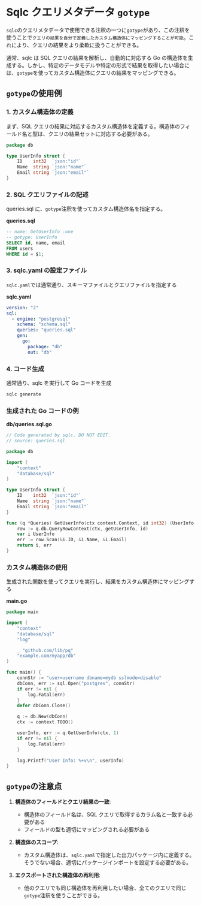 # Sqlc クエリメタデータ `gotype`

`sqlc`のクエリメタデータで使用できる注釈の一つに`gotype`があり、この注釈を使うことで`クエリの結果を自分で定義したカスタム構造体にマッピングすることが可能`。これにより、クエリの結果をより柔軟に扱うことができる。

通常、sqlc は SQL クエリの結果を解析し、自動的に対応する Go の構造体を生成する。しかし、特定のデータモデルや特定の形式で結果を取得したい場合には、`gotype`を使ってカスタム構造体にクエリの結果をマッピングできる。

## `gotype`の使用例

### 1. カスタム構造体の定義

まず、SQL クエリの結果に対応するカスタム構造体を定義する。構造体のフィールド名と型は、クエリの結果セットに対応する必要がある。

```go
package db

type UserInfo struct {
    ID    int32  `json:"id"`
    Name  string `json:"name"`
    Email string `json:"email"`
}
```

### 2. SQL クエリファイルの記述

queries.sql に、`gotype`注釈を使ってカスタム構造体名を指定する。

**queries.sql**

```sql
-- name: GetUserInfo :one
-- gotype: UserInfo
SELECT id, name, email
FROM users
WHERE id = $1;
```

### 3. sqlc.yaml の設定ファイル

`sqlc.yaml`では通常通り、スキーマファイルとクエリファイルを指定する

**sqlc.yaml**

```yaml
version: "2"
sql:
  - engine: "postgresql"
    schema: "schema.sql"
    queries: "queries.sql"
    gen:
      go:
        package: "db"
        out: "db"
```

### 4. コード生成

通常通り、sqlc を実行して Go コードを生成

```sh
sqlc generate
```

### 生成された Go コードの例

**db/queries.sql.go**

```go
// Code generated by sqlc. DO NOT EDIT.
// source: queries.sql

package db

import (
    "context"
    "database/sql"
)

type UserInfo struct {
    ID    int32  `json:"id"`
    Name  string `json:"name"`
    Email string `json:"email"`
}

func (q *Queries) GetUserInfo(ctx context.Context, id int32) (UserInfo, error) {
    row := q.db.QueryRowContext(ctx, getUserInfo, id)
    var i UserInfo
    err := row.Scan(&i.ID, &i.Name, &i.Email)
    return i, err
}
```

### カスタム構造体の使用

生成された関数を使ってクエリを実行し、結果をカスタム構造体にマッピングする

**main.go**

```go
package main

import (
    "context"
    "database/sql"
    "log"

    _ "github.com/lib/pq"
    "example.com/myapp/db"
)

func main() {
    connStr := "user=username dbname=mydb sslmode=disable"
    dbConn, err := sql.Open("postgres", connStr)
    if err != nil {
        log.Fatal(err)
    }
    defer dbConn.Close()

    q := db.New(dbConn)
    ctx := context.TODO()

    userInfo, err := q.GetUserInfo(ctx, 1)
    if err != nil {
        log.Fatal(err)
    }

    log.Printf("User Info: %+v\n", userInfo)
}
```

## `gotype`の注意点

1. **構造体のフィールドとクエリ結果の一致**:

   - 構造体のフィールド名は、SQL クエリで取得するカラム名と一致する必要がある
   - フィールドの型も適切にマッピングされる必要がある

2. **構造体のスコープ**:

   - カスタム構造体は、`sqlc.yaml`で指定した出力パッケージ内に定義する。そうでない場合、適切にパッケージインポートを設定する必要がある。

3. **エクスポートされた構造体の再利用**:
   - 他のクエリでも同じ構造体を再利用したい場合、全てのクエリで同じ`gotype`注釈を使うことができる。
